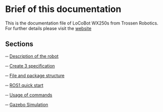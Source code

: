 # Brief of this documentation
This is the documentation file of LoCoBot WX250s from Trossen Robotics. For further details please visit the [website](https://docs.trossenrobotics.com/interbotix_xslocobots_docs/)

## Sections
 ─ [Description of the robot](/docs/Description_of_the_robot.md)

 ─ [Create 3 specification](/docs/create3.md)
 
 ─ [File and package structure](/docs/File_and_package_structure.md)
 
 ─ [ROS1 quick start](/docs/ROS1_quick_start.md)
 
 ─ [Usage of commands](/docs/Usage_of_commands.md)
 
 ─ [Gazebo Simulation](/docs/Gazebo_Simulation.md)

